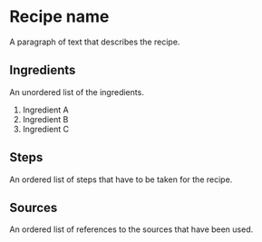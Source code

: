 # Recipe name

A paragraph of text that describes the recipe.

## Ingredients

An unordered list of the ingredients.

 1. Ingredient A
 2. Ingredient B
 3. Ingredient C

## Steps

An ordered list of steps that have to be taken for the recipe.

## Sources

An ordered list of references to the sources that have been used.
